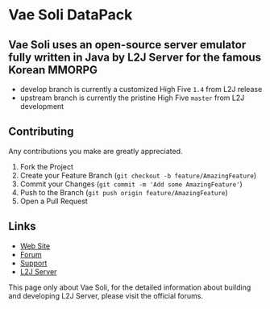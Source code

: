 Vae Soli DataPack
==============

Vae Soli uses an open-source server emulator fully written in Java by L2J Server for the famous Korean MMORPG
--------------
- develop branch is currently a customized High Five `1.4` from L2J release
- upstream branch is currently the pristine High Five `master` from L2J development

Contributing
--------------
Any contributions you make are greatly appreciated.

1. Fork the Project
2. Create your Feature Branch (`git checkout -b feature/AmazingFeature`)
3. Commit your Changes (`git commit -m 'Add some AmazingFeature'`)
4. Push to the Branch (`git push origin feature/AmazingFeature`)
5. Open a Pull Request

Links
--------------
- <a href="https://vae-soli.fr">Web Site</a>
- <a href="https://forum.vae-soli.fr">Forum</a>
- <a href="https://support.vae-soli.fr">Support</a>
- <a href="https://www.l2jserver.com">L2J Server</a>

This page only about Vae Soli, for the detailed information about building and developing L2J Server, please visit the official forums.
